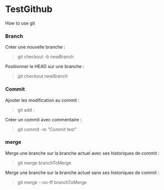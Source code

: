 # TestGithub

How to use git

### Branch
Créer une nouvelle branche :
> git checkout -b newBranch

Positionner le HEAD sur une branche :
> git checkout newBranch

### Commit
Ajouter les modification au commit :
> git add .

Créer un commit avec commentaire :
> git commit -m "Commit test"

### merge

Merge une branche sur la branche actuel avec ses historiques de commit :
> git merge  branchToMerge

Merge une branche sur la branche actuel sans ses historiques de commit :
> git merge --no-ff branchToMerge
